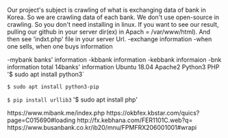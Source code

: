 Our project's subject is crawling of what is exchanging data of bank in Korea.
So we are crawling data of each bank.
We don't use open-source in crawling. So you don't need installing in linux.
If you want to see our result, pulling our github in your server dir(ex) in Apach = /var/www/html).
And then see 'indxt.php' file in your server Url.
<data>
-exchange information
-when one sells, when one buys information

<crawling>
-mybank banks' information
-kbbank information
-kebbank informaion
-bnk information
total 14banks' information

<Environment>
Ubuntu 18.04
Apache2
Python3
PHP

<Modules>
'$ sudo apt install python3`    	

`$ sudo apt install python3-pip`    	

`$ pip install urllib3`
'$ sudo apt install php'

<Target Site>
https://www.mibank.me/index.php
https://okbfex.kbstar.com/quics?page=C015690#loading
http://fx.kebhana.com/FER1101C.web?q=
https://www.busanbank.co.kr/ib20/mnu/FPMFRX206001001#wrapi 

